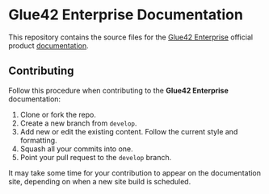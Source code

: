 # Glue42 Enterprise Documentation

This repository contains the source files for the [Glue42 Enterprise](https://glue42.com/enterprise/) official product [documentation](https://docs.glue42.com/getting-started/what-is-glue42/general-overview/index.html).

## Contributing

Follow this procedure when contributing to the **Glue42 Enterprise** documentation:

1. Clone or fork the repo.
2. Create a new branch from `develop`.
3. Add new or edit the existing content. Follow the current style and formatting.
4. Squash all your commits into one.
5. Point your pull request to the `develop` branch.

It may take some time for your contribution to appear on the documentation site, depending on when a new site build is scheduled.